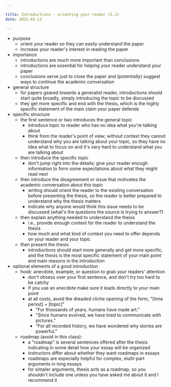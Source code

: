 ```yaml
---

title: Introductions - orienting your reader (5.2)
date: 2025-03-11

---
```


- purpose
	- orient your reader so they can easily understand the paper
	- increase your reader's interest in reading the paper
- importance
	- introductions are much more important than conclusions
	- introductions are essential for helping your reader understand your paper
	- conclusions serve just to close the paper and (potentially) suggest ways to continue the academic conversation
- general structure
	- for papers geared towards a generalist reader, introductions should start quite broadly, simply introducing the topic to be discussed
	- they get more specific and end with the thesis, which is the highly specific statement of the main claim your paper defends
- specific structure
	- the first sentence or two introduces the general topic
		- introduce topic to reader who has no idea what you're talking about
		- think from the reader's point of view; without context they cannot understand why you are talking about your topic, so they have no idea what to focus on and it's very hard to understand what you are talking about
	- then introduce the specific topic
		- don't jump right into the details; give your reader enough information to form some expectations about what they might read next
	- then introduce the disagreement or issue that motivates the academic conversation about this topic
		- writing should orient the reader to the existing conversation before presenting the thesis, so the reader is better prepared to understand why the thesis matters
		- indicate why anyone would think this issue needs to be discussed (what's the questions the source is trying to answer?)
	- then explain anything needed to understand the thesis
		- i.e., provide enough context for the reader to understand the thesis
		- how much and what kind of context you need to offer depends on your reader and your topic
	- then present the thesis
		- introductions should start more generally and get more specific, and the thesis is the most specific statement of your main point and main reasons in the introduction
- optional elements of a good introduction
	- hook: anecdote, example, or question to grab your readers' attention
		- don't obsess over your first sentence, and don't try too hard to be catchy
		- if you use an anecdote make sure it leads directly to your main point
		- at all costs, avoid the dreaded cliche opening of the form, "[time period] + [topic]"
			- "For thousands of years, humans have made art."
			- "Since humans evolved, we have tried to communicate with pictures."
			- "For all recorded history, we have wondered why stories are powerful."
	- roadmap (avoid in this class):
		- a "roadmap" is several sentences offered after the thesis indicating in some detail how your essay will be organized
		- instructors differ about whether they want roadmaps in essays
		- roadmaps are especially helpful for complex, multi-part arguments in long essays
		- for simpler arguments, thesis acts as a roadmap, so you shouldn't include one unless you have asked me about it and I recommend it
